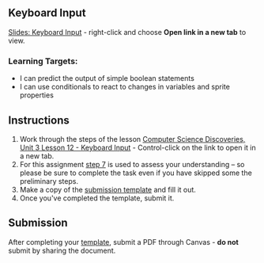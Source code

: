 ---
---

[//]: # ( <p><iframe src="https://douglasurner.github.io/GDP1/units/2/assignments/U2.4-keyboard-input/" width="100%" height="666px"></iframe></p> )

## Keyboard Input

[slides]: #
[template]: #

[Slides: Keyboard Input][slides] - right-click and choose **Open link in a new tab** to view.

### Learning Targets:

* I can predict the output of simple boolean statements
* I can use conditionals to react to changes in variables and sprite properties

## Instructions

1. Work through the steps of the lesson [Computer Science Discoveries, Unit 3 Lesson 12 - Keyboard Input](https://studio.code.org/s/csd3-2018/stage/12/puzzle/1) - Control-click on the link to open it in a new tab.
1. For this assignment [step 7](https://studio.code.org/s/csd3-2018/stage/12/puzzle/7) is used to assess your understanding – so please be sure to complete the task even if you have skipped some the preliminary steps.
1. Make a copy of the [submission template][template] and fill it out.
1. Once you've completed the template, submit it.

## Submission

After completing your [template][], submit a PDF through Canvas - **do not** submit by sharing the document.




